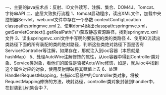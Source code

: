 一、主要的java技术点：反射、IO文件读写、注解、集合、DOM4J、Tomcat、字符串API
二、底层大致执行流程
1、tomcat启动程序，读出XML文件，加载中央控制器Servlet，web.xml文件中存在一个参数
        <init-param>
            <param-name>contextConfigLocation</param-name>
            <param-value>classpath:springmvc.xml</param-value>
        </init-param>
2、使用dom4j读出<param-value>classpath:springmvc.xml</param-value>，getServletContext().getRealPath("/")获取静态资源路径，找到springmvc.xml 文件
3、读出springmvc.xml文件中写明的要装配的类的类路径
4、使用IO流读出类路径下面的所有装配的类的绝对路径，判断这些类绝对路径下面是否有Service/Controller等注解，如果存在，那就注入到ioc容器（本质就是hashMap）
5、处理AutoWire注解修饰的属性，从ioc容器中得到Controller类对象、Service类对象，看他们的属性是否被AotuWire修饰，如是，就从ioc中找到这个属性对应的对象，使用反射爆破将其赋值上去
6、处理HandlerRequestMapping，扫描ioc容器中的Controller类对象，将被RequestMapping修饰的方法，映射路径，controller类对象封装到handler中，在封装到List<Handler>集合中
7、
